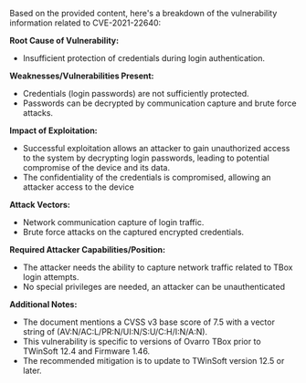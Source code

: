 Based on the provided content, here's a breakdown of the vulnerability information related to CVE-2021-22640:

**Root Cause of Vulnerability:**
* Insufficient protection of credentials during login authentication.

**Weaknesses/Vulnerabilities Present:**
* Credentials (login passwords) are not sufficiently protected.
* Passwords can be decrypted by communication capture and brute force attacks.

**Impact of Exploitation:**
*  Successful exploitation allows an attacker to gain unauthorized access to the system by decrypting login passwords, leading to potential compromise of the device and its data.
* The confidentiality of the credentials is compromised, allowing an attacker access to the device

**Attack Vectors:**
* Network communication capture of login traffic.
* Brute force attacks on the captured encrypted credentials.

**Required Attacker Capabilities/Position:**
* The attacker needs the ability to capture network traffic related to TBox login attempts.
* No special privileges are needed, an attacker can be unauthenticated

**Additional Notes:**
* The document mentions a CVSS v3 base score of 7.5 with a vector string of (AV:N/AC:L/PR:N/UI:N/S:U/C:H/I:N/A:N).
* This vulnerability is specific to versions of Ovarro TBox prior to TWinSoft 12.4 and Firmware 1.46.
* The recommended mitigation is to update to TWinSoft version 12.5 or later.